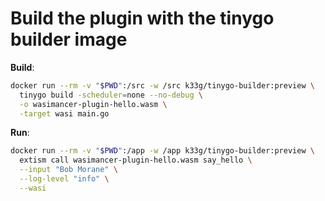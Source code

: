 # Build the plugin with the tinygo builder image

**Build**:
```bash
docker run --rm -v "$PWD":/src -w /src k33g/tinygo-builder:preview \
  tinygo build -scheduler=none --no-debug \
  -o wasimancer-plugin-hello.wasm \
  -target wasi main.go
```

**Run**:
```bash
docker run --rm -v "$PWD":/app -w /app k33g/tinygo-builder:preview \
  extism call wasimancer-plugin-hello.wasm say_hello \
  --input "Bob Morane" \
  --log-level "info" \
  --wasi
```
